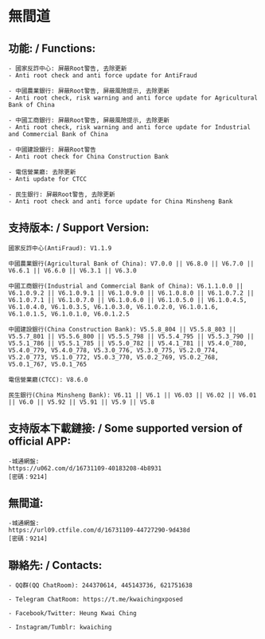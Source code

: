 # 無間道

## 功能: / Functions:

	- 國家反詐中心: 屏蔽Root警告, 去除更新
	- Anti root check and anti force update for AntiFraud

	- 中國農業銀行: 屏蔽Root警告, 屏蔽風險提示, 去除更新
	- Anti root check, risk warning and anti force update for Agricultural Bank of China

	- 中國工商銀行: 屏蔽Root警告, 屏蔽風險提示, 去除更新
	- Anti root check, risk warning and anti force update for Industrial and Commercial Bank of China

	- 中國建設銀行: 屏蔽Root警告
	- Anti root check for China Construction Bank

	- 電信營業廳: 去除更新
	- Anti update for CTCC

	- 民生銀行: 屏蔽Root警告, 去除更新
	- Anti root check and anti force update for China Minsheng Bank

## 支持版本: / Support Version:

	國家反詐中心(AntiFraud): V1.1.9

	中國農業銀行(Agricultural Bank of China): V7.0.0 || V6.8.0 || V6.7.0 || V6.6.1 || V6.6.0 || V6.3.1 || V6.3.0

	中國工商銀行(Industrial and Commercial Bank of China): V6.1.1.0.0 || V6.1.0.9.2 || V6.1.0.9.1 || V6.1.0.9.0 || V6.1.0.8.0 || V6.1.0.7.2 || V6.1.0.7.1 || V6.1.0.7.0 || V6.1.0.6.0 || V6.1.0.5.0 || V6.1.0.4.5, V6.1.0.4.0, V6.1.0.3.5, V6.1.0.3.0, V6.1.0.2.0, V6.1.0.1.6, V6.1.0.1.5, V6.1.0.1.0, V6.0.1.2.5

	中國建設銀行(China Construction Bank): V5.5.8_804 || V5.5.8_803 || V5.5.7_801 || V5.5.6_800 || V5.5.5_798 || V5.5.4_795 || V5.5.3_790 || V5.5.1_786 || V5.5.1_785 || V5.5.0_782 || V5.4.1_781 || V5.4.0_780, V5.4.0_779, V5.4.0_778, V5.3.0_776, V5.3.0_775, V5.2.0_774, V5.2.0_773, V5.1.0_772, V5.0.3_770, V5.0.2_769, V5.0.2_768, V5.0.1_767, V5.0.1_765

	電信營業廳(CTCC): V8.6.0

	民生銀行(China Minsheng Bank): V6.11 || V6.1 || V6.03 || V6.02 || V6.01 || V6.0 || V5.92 || V5.91 || V5.9 || V5.8


## 支持版本下載鏈接: / Some supported version of official APP:

	-城通網盤:
	https://u062.com/d/16731109-40183208-4b8931
	[密碼：9214]

## 無間道:

	-城通網盤:
	https://url09.ctfile.com/d/16731109-44727290-9d438d
	[密碼：9214]

## 聯絡先: / Contacts:

	- QQ群(QQ ChatRoom): 244370614, 445143736, 621751638

	- Telegram ChatRoom: https://t.me/kwaichingxposed

	- Facebook/Twitter: Heung Kwai Ching

	- Instagram/Tumblr: kwaiching


